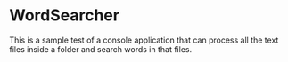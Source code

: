 # WordSearcher
This is a sample test of a console application that can process all the text files inside a folder and search words in that files.
